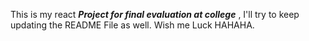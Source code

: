 This is my react <i> <b> Project for final evaluation at college</b> </i>, I'll try to keep updating the README File as well. Wish me Luck HAHAHA.